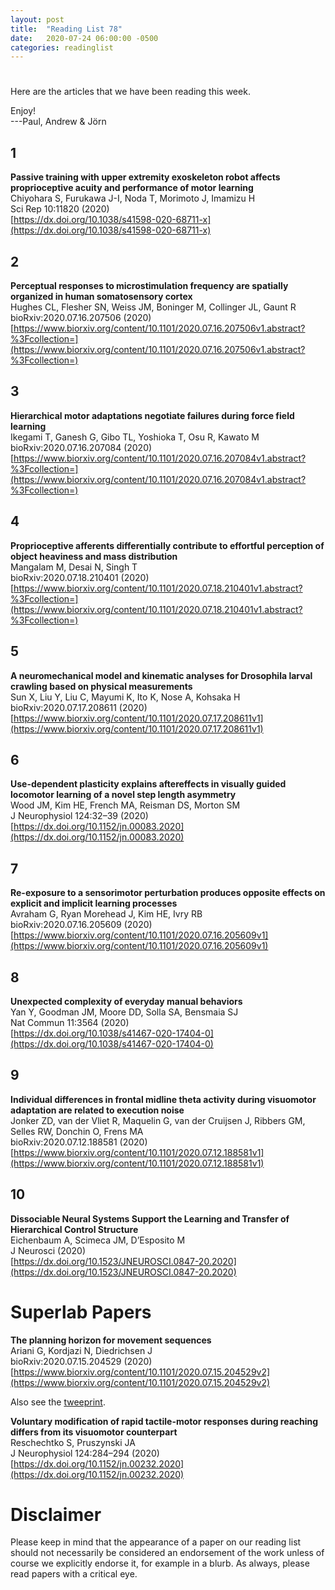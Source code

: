 ```yaml
---
layout: post
title:  "Reading List 78"
date:   2020-07-24 06:00:00 -0500
categories: readinglist
---
```


# 

Here are the articles that we have been reading this week.

Enjoy!  
---Paul, Andrew & Jörn

## 1
**Passive training with upper extremity exoskeleton robot affects proprioceptive acuity and performance of motor learning**  
Chiyohara S, Furukawa J-I, Noda T, Morimoto J, Imamizu H  
Sci Rep 10:11820 (2020)  
[https://dx.doi.org/10.1038/s41598-020-68711-x](https://dx.doi.org/10.1038/s41598-020-68711-x)

## 2
**Perceptual responses to microstimulation frequency are spatially organized in human somatosensory cortex**  
Hughes CL, Flesher SN, Weiss JM, Boninger M, Collinger JL, Gaunt R  
bioRxiv:2020.07.16.207506 (2020)  
[https://www.biorxiv.org/content/10.1101/2020.07.16.207506v1.abstract?%3Fcollection=](https://www.biorxiv.org/content/10.1101/2020.07.16.207506v1.abstract?%3Fcollection=)

## 3
**Hierarchical motor adaptations negotiate failures during force field learning**  
Ikegami T, Ganesh G, Gibo TL, Yoshioka T, Osu R, Kawato M  
bioRxiv:2020.07.16.207084 (2020)  
[https://www.biorxiv.org/content/10.1101/2020.07.16.207084v1.abstract?%3Fcollection=](https://www.biorxiv.org/content/10.1101/2020.07.16.207084v1.abstract?%3Fcollection=)

## 4
**Proprioceptive afferents differentially contribute to effortful perception of object heaviness and mass distribution**  
Mangalam M, Desai N, Singh T  
bioRxiv:2020.07.18.210401 (2020)  
[https://www.biorxiv.org/content/10.1101/2020.07.18.210401v1.abstract?%3Fcollection=](https://www.biorxiv.org/content/10.1101/2020.07.18.210401v1.abstract?%3Fcollection=)

## 5
**A neuromechanical model and kinematic analyses for Drosophila larval crawling based on physical measurements**  
Sun X, Liu Y, Liu C, Mayumi K, Ito K, Nose A, Kohsaka H  
bioRxiv:2020.07.17.208611 (2020)  
[https://www.biorxiv.org/content/10.1101/2020.07.17.208611v1](https://www.biorxiv.org/content/10.1101/2020.07.17.208611v1)

## 6
**Use-dependent plasticity explains aftereffects in visually guided locomotor learning of a novel step length asymmetry**  
Wood JM, Kim HE, French MA, Reisman DS, Morton SM  
J Neurophysiol 124:32–39 (2020)  
[https://dx.doi.org/10.1152/jn.00083.2020](https://dx.doi.org/10.1152/jn.00083.2020)

## 7
**Re-exposure to a sensorimotor perturbation produces opposite effects on explicit and implicit learning processes**  
Avraham G, Ryan Morehead J, Kim HE, Ivry RB  
bioRxiv:2020.07.16.205609 (2020)  
[https://www.biorxiv.org/content/10.1101/2020.07.16.205609v1](https://www.biorxiv.org/content/10.1101/2020.07.16.205609v1)

## 8
**Unexpected complexity of everyday manual behaviors**  
Yan Y, Goodman JM, Moore DD, Solla SA, Bensmaia SJ  
Nat Commun 11:3564 (2020)  
[https://dx.doi.org/10.1038/s41467-020-17404-0](https://dx.doi.org/10.1038/s41467-020-17404-0)

## 9
**Individual differences in frontal midline theta activity during visuomotor adaptation are related to execution noise**  
Jonker ZD, van der Vliet R, Maquelin G, van der Cruijsen J, Ribbers GM, Selles RW, Donchin O, Frens MA  
bioRxiv:2020.07.12.188581 (2020)  
[https://www.biorxiv.org/content/10.1101/2020.07.12.188581v1](https://www.biorxiv.org/content/10.1101/2020.07.12.188581v1)

## 10
**Dissociable Neural Systems Support the Learning and Transfer of Hierarchical Control Structure**  
Eichenbaum A, Scimeca JM, D’Esposito M  
J Neurosci (2020)  
[https://dx.doi.org/10.1523/JNEUROSCI.0847-20.2020](https://dx.doi.org/10.1523/JNEUROSCI.0847-20.2020)



# Superlab Papers

**The planning horizon for movement sequences**  
Ariani G, Kordjazi N, Diedrichsen J  
bioRxiv:2020.07.15.204529 (2020)  
[https://www.biorxiv.org/content/10.1101/2020.07.15.204529v2](https://www.biorxiv.org/content/10.1101/2020.07.15.204529v2)

Also see the [tweeprint](https://twitter.com/GiacomoAriani/status/1285204373539258378?s=20).

**Voluntary modification of rapid tactile-motor responses during reaching differs from its visuomotor counterpart**  
Reschechtko S, Pruszynski JA  
J Neurophysiol 124:284–294 (2020)  
[https://dx.doi.org/10.1152/jn.00232.2020](https://dx.doi.org/10.1152/jn.00232.2020)


# Disclaimer
Please keep in mind that the appearance of a paper on our reading list should not necessarily be considered an endorsement of the work unless of course we explicitly endorse it, for example in a blurb. As always, please read papers with a critical eye.
